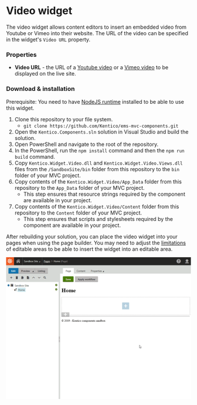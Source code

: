 # Video widget

The video widget allows content editors to insert an embedded video from Youtube or Vimeo into their website. The URL of the video can be specified in the widget's `Video URL` property.

### Properties
- **Video URL** - the URL of a [Youtube video](https://www.youtube.com/watch?v=dQw4w9WgXcQ) or a [Vimeo video](https://vimeo.com/148751763) to be displayed on the live site.

### Download & installation
Prerequisite: You need to have [NodeJS runtime](https://nodejs.org/en/) installed to be able to use this widget.

1. Clone this repository to your file system.
    - `git clone https://github.com/Kentico/ems-mvc-components.git`
1. Open the `Kentico.Components.sln` solution in Visual Studio and build the solution.
1. Open PowerShell and navigate to the root of the repository.
1. In the PowerShell, run the `npm install` command and then the `npm run build` command.
1. Copy `Kentico.Widget.Video.dll` and `Kentico.Widget.Video.Views.dll` files from the `/SandboxSite/bin` folder from this repository to the `bin` folder of your MVC project.
1. Copy contents of the `Kentico.Widget.Video/App_Data` folder from this repository to the `App_Data` folder of your MVC project.
    - This step ensures that resource strings required by the component are available in your project.
1. Copy contents of the `Kentico.Widget.Video/Content` folder from this repository to the `Content` folder of your MVC project.
    - This step ensures that scripts and stylesheets required by the component are available in your project.

After rebuilding your solution, you can place the video widget into your pages when using the page builder. You may need to adjust the [limitations](https://kentico.com/CMSPages/DocLinkMapper.ashx?version=latest&link=page_builder_editable_areas_mvc#CreatingpageswitheditableareasinMVC-Limitingwidgetsallowedinaneditablearea) of editable areas to be able to insert the widget into an editable area.

![Video widget](/Kentico.Widget.Video/VideoWidget.gif)
